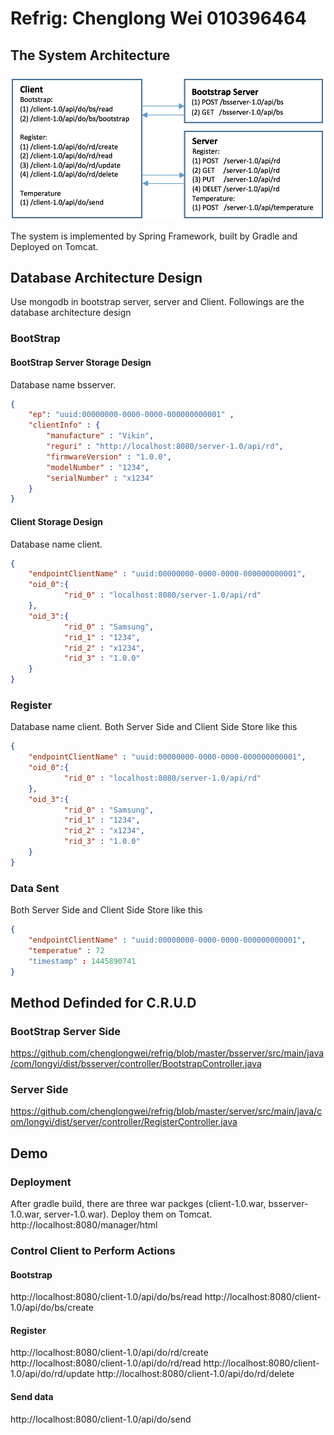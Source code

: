 # Refrig: Chenglong Wei 010396464

## The System Architecture

![alt text](https://github.com/chenglongwei/refrig/blob/master/server/src/main/resources/static/system_architecture.png "System Architecture")

The system is implemented by Spring Framework, built by Gradle and Deployed on Tomcat.

## Database Architecture Design

Use mongodb in bootstrap server, server and Client. Followings are the database architecture design 

### BootStrap

#### BootStrap Server Storage Design
Database name bsserver.
```json
{
	"ep": "uuid:00000000-0000-0000-000000000001" ,
	"clientInfo" : {
		"manufacture" : "Vikin",
		"reguri" : "http://localhost:8080/server-1.0/api/rd",
		"firmwareVersion" : "1.0.0",
		"modelNumber" : "1234",
		"serialNumber" : "x1234"
	}
}
```
#### Client Storage Design
Database name client.
```json
{
	"endpointClientName" : "uuid:00000000-0000-0000-000000000001",
	"oid_0":{
			"rid_0" : "localhost:8080/server-1.0/api/rd"
	},
	"oid_3":{
			"rid_0" : "Samsung",
			"rid_1" : "1234",
			"rid_2" : "x1234",
			"rid_3" : "1.0.0"
	}
}
```
### Register
Database name client.
Both Server Side and Client Side Store like this
```json
{
	"endpointClientName" : "uuid:00000000-0000-0000-000000000001",
	"oid_0":{
			"rid_0" : "localhost:8080/server-1.0/api/rd"
	},
	"oid_3":{
			"rid_0" : "Samsung",
			"rid_1" : "1234",
			"rid_2" : "x1234",
			"rid_3" : "1.0.0"
	}
}
```
### Data Sent

Both Server Side and Client Side Store like this
```json
{
	"endpointClientName" : "uuid:00000000-0000-0000-000000000001",
	"temperatue" : 72
	"timestamp" : 1445890741
}
```

## Method Definded for C.R.U.D

### BootStrap Server Side
https://github.com/chenglongwei/refrig/blob/master/bsserver/src/main/java/com/longyi/dist/bsserver/controller/BootstrapController.java

### Server Side
https://github.com/chenglongwei/refrig/blob/master/server/src/main/java/com/longyi/dist/server/controller/RegisterController.java

## Demo
### Deployment
After gradle build, there are three war packges (client-1.0.war, bsserver-1.0.war, server-1.0.war). Deploy them on Tomcat.
http://localhost:8080/manager/html
### Control Client to Perform Actions
#### Bootstrap
http://localhost:8080/client-1.0/api/do/bs/read
http://localhost:8080/client-1.0/api/do/bs/create
#### Register
http://localhost:8080/client-1.0/api/do/rd/create
http://localhost:8080/client-1.0/api/do/rd/read
http://localhost:8080/client-1.0/api/do/rd/update
http://localhost:8080/client-1.0/api/do/rd/delete
#### Send data
http://localhost:8080/client-1.0/api/do/send
